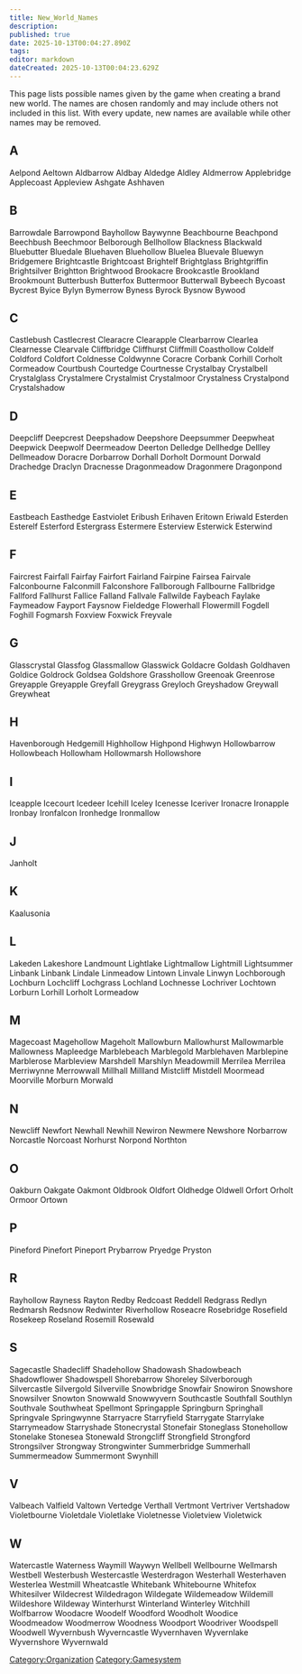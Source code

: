 ```yaml
---
title: New_World_Names
description: 
published: true
date: 2025-10-13T00:04:27.890Z
tags: 
editor: markdown
dateCreated: 2025-10-13T00:04:23.629Z
---
```


This page lists possible names given by the game when creating a brand
new world. The names are chosen randomly and may include others not
included in this list. With every update, new names are available while
other names may be removed.

## A

Aelpond
Aeltown
Aldbarrow
Aldbay
Aldedge
Aldley
Aldmerrow
Applebridge
Applecoast
Appleview
Ashgate
Ashhaven

## B

Barrowdale
Barrowpond
Bayhollow
Baywynne
Beachbourne
Beachpond
Beechbush
Beechmoor
Belborough
Bellhollow
Blackness
Blackwald
Bluebutter
Bluedale
Bluehaven
Bluehollow
Bluelea
Bluevale
Bluewyn
Bridgemere
Brightcastle
Brightcoast
Brightelf
Brightglass
Brightgriffin
Brightsilver
Brightton
Brightwood
Brookacre
Brookcastle
Brookland
Brookmount
Butterbush
Butterfox
Buttermoor
Butterwall
Bybeech
Bycoast
Bycrest
Byice
Bylyn
Bymerrow
Byness
Byrock
Bysnow
Bywood

## C

Castlebush
Castlecrest
Clearacre
Clearapple
Clearbarrow
Clearlea
Clearnesse
Clearvale
Cliffbridge
Cliffhurst
Cliffmill
Coasthollow
Coldelf
Coldford
Coldfort
Coldnesse
Coldwynne
Coracre
Corbank
Corhill
Corholt
Cormeadow
Courtbush
Courtedge
Courtnesse
Crystalbay
Crystalbell
Crystalglass
Crystalmere
Crystalmist
Crystalmoor
Crystalness
Crystalpond
Crystalshadow

## D

Deepcliff
Deepcrest
Deepshadow
Deepshore
Deepsummer
Deepwheat
Deepwick
Deepwolf
Deermeadow
Deerton
Delledge
Dellhedge
Dellley
Dellmeadow
Doracre
Dorbarrow
Dorhall
Dorholt
Dormount
Dorwald
Drachedge
Draclyn
Dracnesse
Dragonmeadow
Dragonmere
Dragonpond

## E

Eastbeach
Easthedge
Eastviolet
Eribush
Erihaven
Eritown
Eriwald
Esterden
Esterelf
Esterford
Estergrass
Estermere
Esterview
Esterwick
Esterwind

## F

Faircrest
Fairfall
Fairfay
Fairfort
Fairland
Fairpine
Fairsea
Fairvale
Falconbourne
Falconmill
Falconshore
Fallborough
Fallbourne
Fallbridge
Fallford
Fallhurst
Fallice
Falland
Fallvale
Fallwilde
Faybeach
Faylake
Faymeadow
Fayport
Faysnow
Fieldedge
Flowerhall
Flowermill
Fogdell
Foghill
Fogmarsh
Foxview
Foxwick
Freyvale

## G

Glasscrystal
Glassfog
Glassmallow
Glasswick
Goldacre
Goldash
Goldhaven
Goldice
Goldrock
Goldsea
Goldshore
Grasshollow
Greenoak
Greenrose
Greyapple
Greyapple
Greyfall
Greygrass
Greyloch
Greyshadow
Greywall
Greywheat

## H

Havenborough
Hedgemill
Highhollow
Highpond
Highwyn
Hollowbarrow
Hollowbeach
Hollowham
Hollowmarsh
Hollowshore

## I

Iceapple
Icecourt
Icedeer
Icehill
Iceley
Icenesse
Iceriver
Ironacre
Ironapple
Ironbay
Ironfalcon
Ironhedge
Ironmallow

## J

Janholt

## K

Kaalusonia

## L

Lakeden
Lakeshore
Landmount
Lightlake
Lightmallow
Lightmill
Lightsummer
Linbank
Linbank
Lindale
Linmeadow
Lintown
Linvale
Linwyn
Lochborough
Lochburn
Lochcliff
Lochgrass
Lochland
Lochnesse
Lochriver
Lochtown
Lorburn
Lorhill
Lorholt
Lormeadow

## M

Magecoast
Magehollow
Mageholt
Mallowburn
Mallowhurst
Mallowmarble
Mallowness
Mapleedge
Marblebeach
Marblegold
Marblehaven
Marblepine
Marblerose
Marbleview
Marshdell
Marshlyn
Meadowmill
Merrilea
Merrilea
Merriwynne
Merrowwall
Millhall
Millland
Mistcliff
Mistdell
Moormead
Moorville
Morburn
Morwald

## N

Newcliff
Newfort
Newhall
Newhill
Newiron
Newmere
Newshore
Norbarrow
Norcastle
Norcoast
Norhurst
Norpond
Northton

## O

Oakburn
Oakgate
Oakmont
Oldbrook
Oldfort
Oldhedge
Oldwell
Orfort
Orholt
Ormoor
Ortown

## P

Pineford
Pinefort
Pineport
Prybarrow
Pryedge
Pryston

## R

Rayhollow
Rayness
Rayton
Redby
Redcoast
Reddell
Redgrass
Redlyn
Redmarsh
Redsnow
Redwinter
Riverhollow
Roseacre
Rosebridge
Rosefield
Rosekeep
Roseland
Rosemill
Rosewald

## S

Sagecastle
Shadecliff
Shadehollow
Shadowash
Shadowbeach
Shadowflower
Shadowspell
Shorebarrow
Shoreley
Silverborough
Silvercastle
Silvergold
Silverville
Snowbridge
Snowfair
Snowiron
Snowshore
Snowsilver
Snowton
Snowwald
Snowwyvern
Southcastle
Southfall
Southlyn
Southvale
Southwheat
Spellmont
Springapple
Springburn
Springhall
Springvale
Springwynne
Starryacre
Starryfield
Starrygate
Starrylake
Starrymeadow
Starryshade
Stonecrystal
Stonefair
Stoneglass
Stonehollow
Stonelake
Stonesea
Stonewald
Strongcliff
Strongfield
Strongford
Strongsilver
Strongway
Strongwinter
Summerbridge
Summerhall
Summermeadow
Summermont
Swynhill

## V

Valbeach
Valfield
Valtown
Vertedge
Verthall
Vertmont
Vertriver
Vertshadow
Violetbourne
Violetdale
Violetlake
Violetnesse
Violetview
Violetwick

## W

Watercastle
Waterness
Waymill
Waywyn
Wellbell
Wellbourne
Wellmarsh
Westbell
Westerbush
Westercastle
Westerdragon
Westerhall
Westerhaven
Westerlea
Westmill
Wheatcastle
Whitebank
Whitebourne
Whitefox
Whitesilver
Wildecrest
Wildedragon
Wildegate
Wildemeadow
Wildemill
Wildeshore
Wildeway
Winterhurst
Winterland
Winterley
Witchhill
Wolfbarrow
Woodacre
Woodelf
Woodford
Woodholt
Woodice
Woodmeadow
Woodmerrow
Woodness
Woodport
Woodriver
Woodspell
Woodwell
Wyvernbush
Wyverncastle
Wyvernhaven
Wyvernlake
Wyvernshore
Wyvernwald

[Category:Organization](Category:Organization "wikilink")
[Category:Gamesystem](Category:Gamesystem "wikilink")